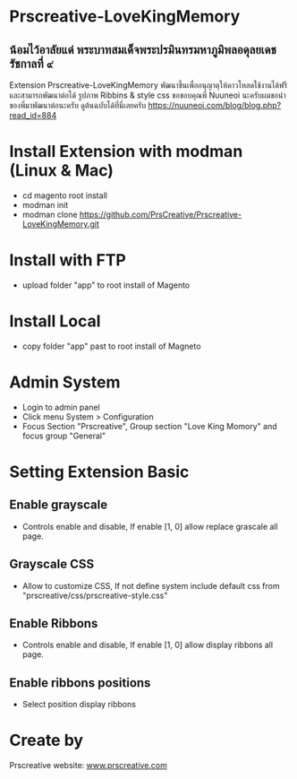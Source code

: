 # Prscreative-LoveKingMemory
## น้อมไว้อาลัยแด่ พระบาทสมเด็จพระปรมินทรมหาภูมิพลอดุลยเดช รัชกาลที่ ๙ 
  Extension Prscreative-LoveKingMemory พัฒนาขึ้นเพื่ออนุญาตุให้ดาวโหลดใช้งานได้ฟรี และสามารถพัฒนาต่อได้
  รูปภาพ Ribbins & style css ขอขอบคุณพี่ Nuuneoi นะครับผมขอนำของพี่มาพัฒนาต่อนะครับ ดูต้นฉบับได้ที่นี่เลยครับ  https://nuuneoi.com/blog/blog.php?read_id=884

# Install Extension with modman (Linux & Mac)
* cd magento root install
* modman init
* modman clone https://github.com/PrsCreative/Prscreative-LoveKingMemory.git

# Install with FTP
* upload folder "app" to root install of Magento

# Install Local
* copy folder "app" past to root install of Magneto

# Admin System
* Login to admin panel
* Click menu System > Configuration
* Focus Section "Prscreative", Group section "Love King Momory"  and focus group "General"

# Setting Extension Basic

## Enable grayscale
* Controls enable and disable, If enable [1, 0] allow replace grascale all page.

## Grayscale CSS
* Allow to customize CSS, If not define system include default css from "prscreative/css/prscreative-style.css"

## Enable Ribbons
* Controls enable and disable, If enable [1, 0] allow display ribbons all page.

## Enable ribbons positions
* Select position display ribbons

# Create by
Prscreative
website: www.prscreative.com

